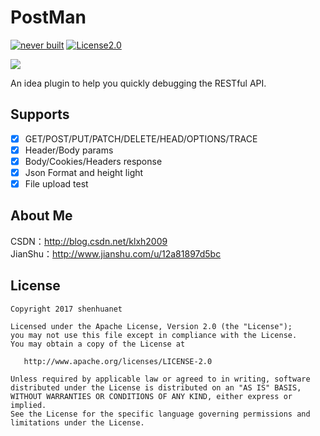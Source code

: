 # PostMan
[![never built](https://img.shields.io/vso/build/larsbrinkhoff/953a34b9-5966-4923-a48a-c41874cfb5f5/1.svg)](#)
[![License2.0](https://img.shields.io/badge/license-Apache%202.0-blue.svg)](https://www.apache.org/licenses/LICENSE-2.0.html)

![](https://github.com/shenhuanet/PostMan-idea/blob/master/.idea/icon.png)

An idea plugin to help you quickly debugging the RESTful API.

## Supports
- [x] GET/POST/PUT/PATCH/DELETE/HEAD/OPTIONS/TRACE
- [x] Header/Body params
- [x] Body/Cookies/Headers response
- [x] Json Format and height light
- [x] File upload test

## About Me
CSDN：http://blog.csdn.net/klxh2009<br>
JianShu：http://www.jianshu.com/u/12a81897d5bc

## License

    Copyright 2017 shenhuanet

    Licensed under the Apache License, Version 2.0 (the "License");
    you may not use this file except in compliance with the License.
    You may obtain a copy of the License at

       http://www.apache.org/licenses/LICENSE-2.0

    Unless required by applicable law or agreed to in writing, software
    distributed under the License is distributed on an "AS IS" BASIS,
    WITHOUT WARRANTIES OR CONDITIONS OF ANY KIND, either express or implied.
    See the License for the specific language governing permissions and
    limitations under the License.